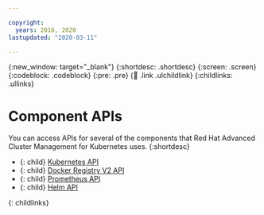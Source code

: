 ```yaml
---

copyright:
  years: 2016, 2020
lastupdated: "2020-03-11"

---
```


{:new_window: target="_blank"}
{:shortdesc: .shortdesc}
{:screen: .screen}
{:codeblock: .codeblock}
{:pre: .pre}
{:child: .link .ulchildlink}
{:childlinks: .ullinks}

# Component APIs

You can access APIs for several of the components that Red Hat Advanced Cluster Management for Kubernetes uses.
{:shortdesc}

- {: child} [Kubernetes API](../iam/3.4.0/apis/k8s_api.md) <br />
- {: child} [Docker Registry V2 API](../apis/docker_registry_api.md) <br />
- {: child} [Prometheus API](../apis/prometheus.md) <br />
- {: child} [Helm API](../apis/helm_apis.md) <br />

{: childlinks}
